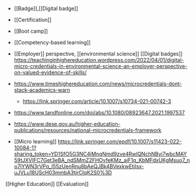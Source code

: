   - [[Badge]],[[Digital badge]]
  - [[Certification]]
  - [[Boot camp]]
  - [[Competency-based learning]]

  - [[Employer]] perspective,  [[environmental science]]  [[Digital badges]]
    https://teachinginhighereducation.wordpress.com/2022/04/01/digital-micro-credentials-in-environmental-science-an-employer-perspective-on-valued-evidence-of-skills/

  - https://www.timeshighereducation.com/news/microcredentials-dont-stack-academics-warn
      - https://link.springer.com/article/10.1007/s10734-021-00742-3
  - https://www.tandfonline.com/doi/abs/10.1080/08923647.2021.1997537
  - https://www.dese.gov.au/higher-education-publications/resources/national-microcredentials-framework

  - [[Micro learning]]
    https://link.springer.com/epdf/10.1007/s11423-022-10084-1?sharing_token=YD1SfO5G3NC4iMnqNmd9zve4RwlQNchNByi7wbcMAY59tJXVIFC7Get3eBA_ndSMmZ2FHOvfeKMz_ajF1q_KbMFdxUKgMsuo7_no7IYWN3rVPq_I55zUenRnu8bAeQJBk4BVexkwEtilsx-uJVLu18UScH03mmbA3tjrCIqK2S0%3D

[[Higher Education]]
[[Evaluation]]
